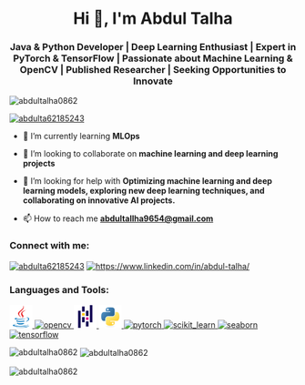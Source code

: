 <h1 align="center">Hi 👋, I'm Abdul Talha</h1>


<h3 align="center">Java & Python Developer | Deep Learning Enthusiast | Expert in PyTorch & TensorFlow | Passionate about Machine Learning & OpenCV | Published Researcher | Seeking Opportunities to Innovate</h3>

<p align="left"> <img src="https://komarev.com/ghpvc/?username=abdultalha0862&label=Profile%20views&color=0e75b6&style=flat" alt="abdultalha0862" /> </p>

<p align="left"> <a href="https://twitter.com/abdulta62185243" target="blank"><img src="https://img.shields.io/twitter/follow/abdulta62185243?logo=twitter&style=for-the-badge" alt="abdulta62185243" /></a> </p>

- 🌱 I’m currently learning **MLOps**

- 👯 I’m looking to collaborate on **machine learning and deep learning projects**

- 🤝 I’m looking for help with **Optimizing machine learning and deep learning models, exploring new deep learning techniques, and collaborating on innovative AI projects.**

- 📫 How to reach me **abdultallha9654@gmail.com**

<h3 align="left">Connect with me:</h3>
<p align="left">
<a href="https://twitter.com/abdulta62185243" target="blank"><img align="center" src="https://raw.githubusercontent.com/rahuldkjain/github-profile-readme-generator/master/src/images/icons/Social/twitter.svg" alt="abdulta62185243" height="30" width="40" /></a>
<a href="https://linkedin.com/in/https://www.linkedin.com/in/abdul-talha/" target="blank"><img align="center" src="https://raw.githubusercontent.com/rahuldkjain/github-profile-readme-generator/master/src/images/icons/Social/linked-in-alt.svg" alt="https://www.linkedin.com/in/abdul-talha/" height="30" width="40" /></a>
</p>

<h3 align="left">Languages and Tools:</h3>
<p align="left"> <a href="https://www.java.com" target="_blank" rel="noreferrer"> <img src="https://raw.githubusercontent.com/devicons/devicon/master/icons/java/java-original.svg" alt="java" width="40" height="40"/> </a> <a href="https://opencv.org/" target="_blank" rel="noreferrer"> <img src="https://www.vectorlogo.zone/logos/opencv/opencv-icon.svg" alt="opencv" width="40" height="40"/> </a> <a href="https://pandas.pydata.org/" target="_blank" rel="noreferrer"> <img src="https://raw.githubusercontent.com/devicons/devicon/2ae2a900d2f041da66e950e4d48052658d850630/icons/pandas/pandas-original.svg" alt="pandas" width="40" height="40"/> </a> <a href="https://www.python.org" target="_blank" rel="noreferrer"> <img src="https://raw.githubusercontent.com/devicons/devicon/master/icons/python/python-original.svg" alt="python" width="40" height="40"/> </a> <a href="https://pytorch.org/" target="_blank" rel="noreferrer"> <img src="https://www.vectorlogo.zone/logos/pytorch/pytorch-icon.svg" alt="pytorch" width="40" height="40"/> </a> <a href="https://scikit-learn.org/" target="_blank" rel="noreferrer"> <img src="https://upload.wikimedia.org/wikipedia/commons/0/05/Scikit_learn_logo_small.svg" alt="scikit_learn" width="40" height="40"/> </a> <a href="https://seaborn.pydata.org/" target="_blank" rel="noreferrer"> <img src="https://seaborn.pydata.org/_images/logo-mark-lightbg.svg" alt="seaborn" width="40" height="40"/> </a> <a href="https://www.tensorflow.org" target="_blank" rel="noreferrer"> <img src="https://www.vectorlogo.zone/logos/tensorflow/tensorflow-icon.svg" alt="tensorflow" width="40" height="40"/> </a> </p>

<p><img align="left" src="https://github-readme-stats.vercel.app/api/top-langs?username=abdultalha0862&show_icons=true&locale=en&layout=compact" alt="abdultalha0862" /></p>

<p>&nbsp;<img align="center" src="https://github-readme-stats.vercel.app/api?username=abdultalha0862&show_icons=true&locale=en" alt="abdultalha0862" /></p>

<p><img align="center" src="https://github-readme-streak-stats.herokuapp.com/?user=abdultalha0862&" alt="abdultalha0862" /></p>
